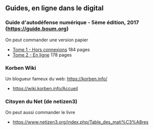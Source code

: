 ## Guides, en ligne dans le digital
### Guide d'autodéfense numérique - 5ème édition, 2017 (https://guide.boum.org)
On peut commander une version papier
* [Tome 1 - Hors connexions](https://guide.boum.org/tomes/1_hors_connexions/pdf/) 184 pages
* [Tome 2 - En ligne](https://guide.boum.org/tomes/2_en_ligne/pdf/) 178 pages

### Korben Wiki
Un blogueur fameux du web: https://korben.info/
* https://wiki.korben.info/Accueil

### Citoyen du Net (de netizen3)
On peut aussi commander le livre
* https://www.netizen3.org/index.php/Table_des_mati%C3%A8res
